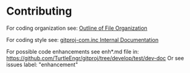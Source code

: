 # Contributing

For coding organization see:
[Outline of File Organization](https://github.com/TurtleEngr/gitproj/blob/develop/test/dev-doc/outline.md)

For coding style see:
[gitproj-com.inc Internal Documentation](https://github.com/TurtleEngr/gitproj/blob/develop/test/dev-doc/git-proj.md)

For possible code enhancements see enh*.md file in:
https://github.com/TurtleEngr/gitproj/tree/develop/test/dev-doc
Or see issues label: "enhancement"
